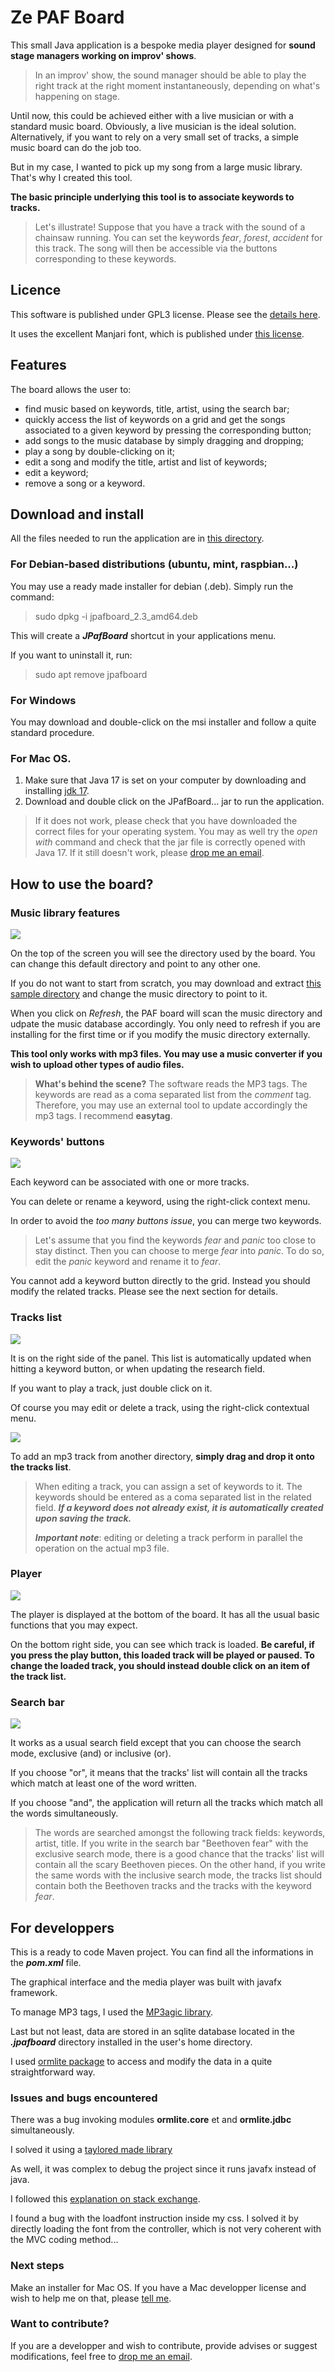 # Ze PAF Board

This small Java application is a bespoke media player designed for **sound stage managers working on improv' shows**.

> In an improv' show, the sound manager should be able to play the right track at the right moment instantaneously, depending on what's happening on stage.

Until now, this could be achieved either with a live musician or with a standard music board. Obviously, a live musician is the ideal solution.  Alternatively, if you want to rely on a very small set of tracks, a simple music board can do the job too.

But in my case, I wanted to pick up my song from a large music library. That's why I created this tool.

**The basic principle underlying this tool is to associate keywords to tracks.**

> Let's illustrate! Suppose that you have a track with the sound of a chainsaw running. You can set the keywords *fear*, *forest*, *accident* for this track. The song will then be accessible via the buttons corresponding to these keywords.

## Licence

This software is published under GPL3 license. Please see the [details here](LICENSE.md).

It uses the excellent Manjari font, which is published under [this license](OFL.txt).

## Features

The board allows the user to:

* find music based on keywords, title, artist, using the search bar;
* quickly access the list of keywords on a grid and get the songs associated to a given keyword by pressing the corresponding button;
* add songs to the music database by simply dragging and dropping;
* play a song by double-clicking on it;
* edit a song and modify the title, artist and list of keywords;
* edit a keyword;
* remove a song or a keyword.

## Download and install

All the files needed  to run the application are in [this directory](/installers).

### For Debian-based distributions (ubuntu, mint, raspbian...)

You may use a ready made installer for debian (.deb). Simply run the command:

> sudo dpkg -i jpafboard_2.3_amd64.deb

This will create a ***JPafBoard*** shortcut  in your applications menu.

If you want to uninstall it, run:

> sudo apt remove jpafboard

### For Windows 

You may download and double-click on the msi installer and follow a quite standard procedure.

### For Mac OS.

1. Make sure that Java 17 is set on your computer by downloading and installing [jdk 17](https://download.oracle.com/java/17/archive/jdk-17.0.7_macos-x64_bin.dmg).
2. Download and double click on the JPafBoard... jar to run the application.

> If it does not work, please check that you have downloaded the correct files for your operating system.
> You may as well try the *open with* command and check that the jar file is correctly opened with Java 17.
> If it still doesn't work, please [drop me an email](mailto:fournip1@hotmail.com).

## How to use the board?

### Music library features

![](/screenshots/directory.png)

On the top of the screen you will see the directory used by the board. You can change this default directory and point to any other one.

If you do not want to start from scratch, you may download and extract [this sample directory](/installers/sample.zip) and change the music directory to point to it.

When you click on *Refresh*, the PAF board will scan the music directory and udpate the music database accordingly. You only need to refresh if you are installing for the first time or if you modify the music directory externally.

**This tool only works with mp3 files. You may use a music converter if you wish to upload other types of audio files.**

> **What's behind the scene?**
> The software reads the MP3 tags. The keywords are read as a coma separated list from the *comment* tag. Therefore, you may use an external tool to update accordingly the mp3 tags. I recommend **easytag**.

### Keywords' buttons

![](/screenshots/buttons.png)

Each keyword can be associated with one or more tracks.

You can delete or rename a keyword, using the right-click context menu.

In order to avoid the *too many buttons issue*, you can merge two keywords.

> Let's assume that you find the keywords *fear* and *panic* too close to stay distinct. Then you can choose to merge *fear* into *panic*. To do so, edit the *panic* keyword and rename it to *fear*.

You cannot add a keyword button directly to the grid. Instead you should modify the related tracks. Please see the next section for details.

### Tracks list

![](/screenshots/trackslist.png)

It is on the right side of the panel. This list is automatically updated when hitting a keyword button, or when updating the research field.

If you want to play a track, just double click on it.

Of course you may edit or delete a track, using the right-click contextual menu.

![](/screenshots/trackedition.png)

To add an mp3 track from another directory, **simply drag and drop it onto the tracks list**.

> When editing a track, you can assign a set of keywords to it. The keywords should be entered as a coma separated list in the related field. ***If a keyword does not already exist, it is automatically created upon saving the track.***
>
> ***Important note***: editing or deleting a track perform in parallel the operation on the actual mp3 file.

### Player

![](/screenshots/player.png)

The player is displayed at the bottom of the board. It has all the usual basic functions that you may expect.

On the bottom right side, you can see which track is loaded. **Be careful, if you press the play button, this loaded track will be played or paused. To change the loaded track, you should instead double click on an item of the track list.**

### Search bar

![](/screenshots/searchbar.png)

It works as a usual search field except that you can choose the search mode, exclusive (and) or inclusive (or).

If you choose "or", it means that the tracks' list will contain all the tracks which match at least one of the word written.

If you choose "and", the application will return all the tracks which match all the words simultaneously.

> The words are searched amongst the following track fields: keywords, artist, title.
> If you write in the search bar "Beethoven fear" with the exclusive search mode, there is a good chance that the tracks' list will contain all the scary Beethoven pieces.
> On the other hand, if you write the same words with the inclusive search mode, the tracks list should contain both the Beethoven tracks and the tracks with the keyword *fear*.

## For developpers

This is a ready to code Maven project. You can find all the informations in the ***pom.xml*** file.

The graphical interface and the media player was built with javafx framework.

To manage MP3 tags, I used the [MP3agic library](https://github.com/mpatric/mp3agic).

Last but not least, data are stored in an sqlite database located in the ***.jpafboard*** directory installed in the user's home directory.

I used [ormlite package](https://ormlite.com/) to access and modify the data in a quite straightforward way.

### Issues and bugs encountered

There was a bug invoking modules **ormlite.core** et and **ormlite.jdbc** simultaneously.

I solved it using a [taylored made library](https://jitpack.io/#com.gitlab.grrfe/ormlitebuild/5.1.1)

As well, it was complex to debug the project since it runs javafx instead of java.

I followed this [explanation on stack exchange](https://stackoverflow.com/questions/56197372/i-cant-debug-an-application-using-netbeans-11-with-javafx-12/56207033#56207033).

I found a bug with the loadfont instruction inside my css. I solved it by directly loading the font from the controller, which is not very coherent with the MVC coding method...

### Next steps

Make an installer for Mac OS. If you have a Mac developper license and wish to help me on that, please [tell me](mailto:fournip1@hotmail.com).

### Want to contribute?

If you are a developper and wish to contribute, provide advises or suggest modifications, feel free to [drop me an email](mailto:fournip1@hotmail.com).
